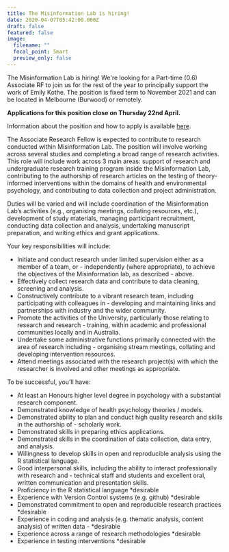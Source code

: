 ```yaml
---
title: The Misinformation Lab is hiring!
date: 2020-04-07T05:42:00.000Z
draft: false
featured: false
image:
  filename: ""
  focal_point: Smart
  preview_only: false
---
```

The Misinformation Lab is hiring! We're looking for a Part-time (0.6) Associate RF to join us for the rest of the year to principally support the work of Emily Kothe. The position is fixed term to November 2021 and can be located in Melbourne (Burwood) or remotely.

**Applications for this position close on Thursday 22nd April.**

Information about the position and how to apply is available [here](https://careers.pageuppeople.com/949/cw/en/job/509803/associate-research-fellow). 

The Associate Research Fellow is expected to contribute to research conducted within Misinformation Lab. The position will involve working across several studies and completing a broad range of research activities. This role will include work across 3 main areas: support of research and undergraduate research training program inside the Misinformation Lab, contributing to the authorship of research articles on the testing of theory-informed interventions within the domains of health and environmental psychology, and contributing to data collection and project administration.

Duties will be varied and will include coordination of the Misinformation Lab’s activities (e.g., organising meetings, collating resources, etc.), development of study materials, managing participant recruitment, conducting data collection and analysis, undertaking manuscript preparation, and writing ethics and grant applications.

Your key responsibilities will include:

- Initiate and conduct research under limited supervision either as a member of a team, or - independently (where appropriate), to achieve the objectives of the Misinformation lab, as described - above.
- Effectively collect research data and contribute to data cleaning, screening and analysis.
- Constructively contribute to a vibrant research team, including participating with colleagues in - developing and maintaining links and partnerships with industry and the wider community.
- Promote the activities of the University, particularly those relating to research and research - training, within academic and professional communities locally and in Australia.
- Undertake some administrative functions primarily connected with the area of research including - organising stream meetings, collating and developing intervention resources.
- Attend meetings associated with the research project(s) with which the researcher is involved and other meetings as appropriate.

To be successful, you’ll have:

- At least an Honours higher level degree in psychology with a substantial research component.
- Demonstrated knowledge of health psychology theories / models.
- Demonstrated ability to plan and conduct high quality research and skills in the authorship of - scholarly work.
- Demonstrated skills in preparing ethics applications.
- Demonstrated skills in the coordination of data collection, data entry, and analysis.
- Willingness to develop skills in open and reproducible analysis using the R statistical language.
- Good interpersonal skills, including the ability to interact professionally with research and - technical staff and students and excellent oral, written communication and presentation skills.
- Proficiency in the R statistical language *desirable
- Experience with Version Control systems (e.g. github) *desirable
- Demonstrated commitment to open and reproducible research practices *desirable
- Experience in coding and analysis (e.g. thematic analysis, content analysis) of written data - *desirable
- Experience across a range of research methodologies *desirable
- Experience in testing interventions *desirable


